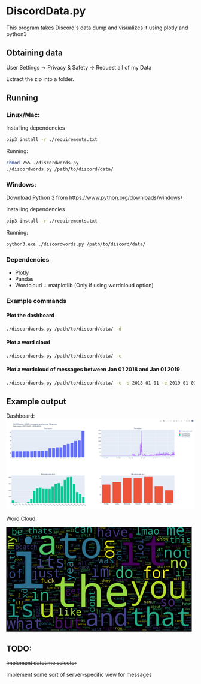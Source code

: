# DiscordData.py
This program takes Discord's data dump and visualizes it using plotly and python3

## Obtaining data
User Settings -> Privacy & Safety -> Request all of my Data

Extract the zip into a folder.

## Running
### Linux/Mac:
Installing dependencies
```bash
pip3 install -r ./requirements.txt
```
Running:
```bash
chmod 755 ./discordwords.py
./discordwords.py /path/to/discord/data/
```
### Windows:
Download Python 3 from https://www.python.org/downloads/windows/

Installing dependencies
```bash
pip3 install -r ./requirements.txt
```
Running:
```bash
python3.exe ./discordwords.py /path/to/discord/data/
```

### Dependencies
* Plotly
* Pandas
* Wordcloud + matplotlib (Only if using wordcloud option)


### Example commands

#### Plot the dashboard
```bash
./discordwords.py /path/to/discord/data/ -d
```

#### Plot a word cloud
```bash
./discordwords.py /path/to/discord/data/ -c
```

#### Plot a wordcloud of messages between Jan 01 2018 and Jan 01 2019
```bash
./discordwords.py /path/to/discord/data/ -c -s 2018-01-01 -e 2019-01-01
```

## Example output
Dashboard:
![Bar Chart Output](./screenshots/dashboard.png)


Word Cloud:

![Word Cloud Output](./screenshots/wordcloud.png)


## TODO:
~~Implement datetime selector~~

Implement some sort of server-specific view for messages
